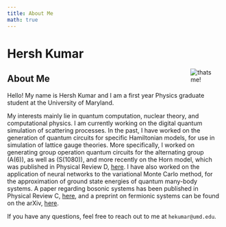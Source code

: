```yaml
---
title: About Me
math: true
---
```

# Hersh Kumar

<img src="https://metal-exposure.com/lorna-shore-and-i-return-to-nothingness/" style="max-width:15%;min-width:40px;float:right;" alt="thats me!"/>

## About Me
Hello! My name is Hersh Kumar and I am a first year Physics graduate student at the University of Maryland.

My interests mainly lie in quantum computation, nuclear theory, and computational physics. I am currently working on the digital quantum simulation of scattering processes. In the past, I have worked on the generation of quantum circuits for specific Hamiltonian models, for use in simulation of lattice gauge theories. More specifically, I worked on generating group operation quantum circuits for the alternating group \(A(6)\), as well as \(S(1080)\), and more recently on the Horn model, which was published in Physical Review D, [here](https://journals.aps.org/prd/abstract/10.1103/PhysRevD.106.094504). I have also worked on the application of neural networks to the variational Monte Carlo method, for the approximation of ground state energies of quantum many-body systems. A paper regarding bosonic systems has been published in Physical Review C, [here](https://journals.aps.org/prc/abstract/10.1103/PhysRevC.109.034004), and a preprint on fermionic systems can be found on the arXiv, [here](https://arxiv.org/abs/2410.17383).

If you have any questions, feel free to reach out to me at `hekumar@umd.edu`.
